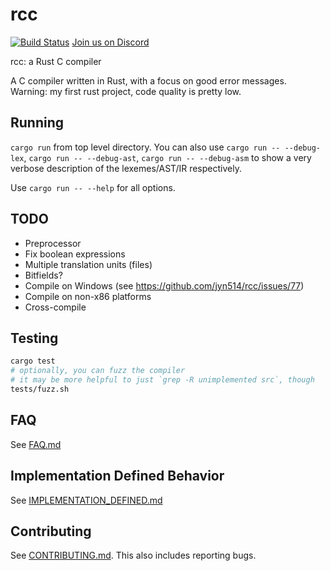 # rcc

[![Build Status](https://travis-ci.org/jyn514/rcc.svg?branch=master)](https://travis-ci.org/jyn514/rcc)
[Join us on Discord](https://discord.gg/2jRDZDU)

rcc: a Rust C compiler

A C compiler written in Rust, with a focus on good error messages. Warning: my first rust project, code quality is pretty low.

## Running

`cargo run` from top level directory.
You can also use `cargo run -- --debug-lex`, `cargo run -- --debug-ast`, `cargo run -- --debug-asm`
to show a very verbose description of the lexemes/AST/IR respectively.

Use `cargo run -- --help` for all options.

## TODO

- Preprocessor
- Fix boolean expressions
- Multiple translation units (files)
- Bitfields?
- Compile on Windows (see https://github.com/jyn514/rcc/issues/77)
- Compile on non-x86 platforms
- Cross-compile

## Testing

```sh
cargo test
# optionally, you can fuzz the compiler
# it may be more helpful to just `grep -R unimplemented src`, though
tests/fuzz.sh
```

## FAQ

See [FAQ.md](FAQ.md)

## Implementation Defined Behavior

See [IMPLEMENTATION\_DEFINED.md](IMPLEMENTATION_DEFINED.md)


## Contributing

See [CONTRIBUTING.md](CONTRIBUTING.md).
This also includes reporting bugs.
